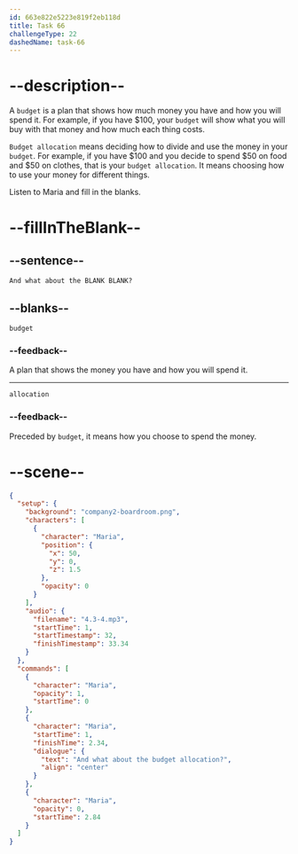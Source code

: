 ```yaml
---
id: 663e822e5223e819f2eb118d
title: Task 66
challengeType: 22
dashedName: task-66
---
```


<!-- (Audio) Maria: And what about the budget allocation? -->

# --description--

A `budget` is a plan that shows how much money you have and how you will spend it. For example, if you have $100, your `budget` will show what you will buy with that money and how much each thing costs.

`Budget allocation` means deciding how to divide and use the money in your `budget`. For example, if you have $100 and you decide to spend $50 on food and $50 on clothes, that is your `budget allocation`. It means choosing how to use your money for different things.

Listen to Maria and fill in the blanks.

# --fillInTheBlank--

## --sentence--

`And what about the BLANK BLANK?`

## --blanks--

`budget`

### --feedback--

A plan that shows the money you have and how you will spend it.

---

`allocation`

### --feedback--

Preceded by `budget`, it means how you choose to spend the money.

# --scene--

```json
{
  "setup": {
    "background": "company2-boardroom.png",
    "characters": [
      {
        "character": "Maria",
        "position": {
          "x": 50,
          "y": 0,
          "z": 1.5
        },
        "opacity": 0
      }
    ],
    "audio": {
      "filename": "4.3-4.mp3",
      "startTime": 1,
      "startTimestamp": 32,
      "finishTimestamp": 33.34
    }
  },
  "commands": [
    {
      "character": "Maria",
      "opacity": 1,
      "startTime": 0
    },
    {
      "character": "Maria",
      "startTime": 1,
      "finishTime": 2.34,
      "dialogue": {
        "text": "And what about the budget allocation?",
        "align": "center"
      }
    },
    {
      "character": "Maria",
      "opacity": 0,
      "startTime": 2.84
    }
  ]
}
```
